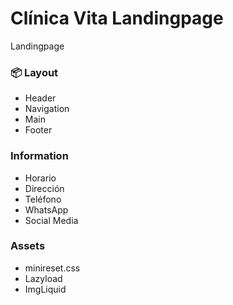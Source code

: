 # Clínica Vita Landingpage
Landingpage

### 📦 Layout
- Header
- Navigation
- Main
- Footer

### Information
- Horario
- Dirección
- Teléfono
- WhatsApp
- Social Media

### Assets
- minireset.css
- Lazyload
- ImgLiquid
